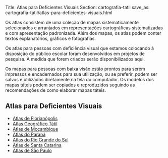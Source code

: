 Title: Atlas para Deficientes Visuais
Section: cartografia-tatil
save_as: cartografia-tatil/atlas-para-deficientes-visuais.html

Os atlas consistem de uma coleção de mapas sistematicamente selecionados e
arranjados em representações cartográficas sistematizadas e com apresentação
padronizada. Além dos mapas, os atlas podem conter textos explanatórios,
gráficos e fotografias.

Os atlas para pessoas com deficiência visual que estamos colocando à disposição
do público escolar foram desenvolvidos em projetos de pesquisa. À medida que
forem criados serão disponibilizados aqui.

Os mapas para pessoas com baixa visão estão prontos para serem impressos e
encadernados para sua utilização, ou se preferir, podem ser salvos e utilizados
diretamente na tela do computador. Os modelos dos mapas táteis podem ser
copiados e reproduzidos seguindo as recomendações de como elaborar mapas táteis.

<h2>Atlas para Deficientes Visuais</h2>
<ul>
    <li><a href="atlas-e-mapas/atlas-de-florianopolis.html">Atlas de Florianópolis</a></li>
    <li><a href="atlas-e-mapas/atlas-geografico-tatil.html">Atlas Geográfico Tátil</a></li>
    <li><a href="atlas-e-mapas/atlas-de-mocambique.html">Atlas de Moçambique</a></li>
    <li><a href="atlas-e-mapas/atlas-do-parana.html">Atlas do Paraná</a></li>
    <li><a href="atlas-e-mapas/atlas-do-rio-grande-do-sul.html">Atlas do Rio Grande do Sul</a></li>
    <li><a href="atlas-e-mapas/atlas-de-santa-catarina.html">Atlas de Santa Catarina</a></li>
    <li><a href="atlas-e-mapas/atlas-de-sao-paulo.html">Atlas de São Paulo</a></li>
</ul>
